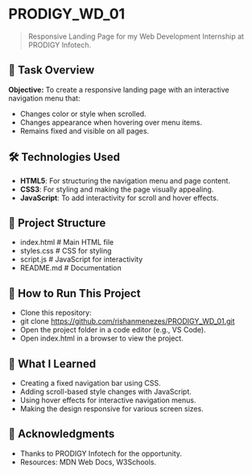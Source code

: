# PRODIGY_WD_01
> Responsive Landing Page for my Web Development Internship at PRODIGY Infotech.

## 🌟 Task Overview
**Objective:**
To create a responsive landing page with an interactive navigation menu that:
- Changes color or style when scrolled.
- Changes appearance when hovering over menu items.
- Remains fixed and visible on all pages.

## 🛠️ Technologies Used
- **HTML5**: For structuring the navigation menu and page content.  
- **CSS3**: For styling and making the page visually appealing.  
- **JavaScript**: To add interactivity for scroll and hover effects.  

## 📂 Project Structure
- index.html      # Main HTML file
- styles.css      # CSS for styling
- script.js       # JavaScript for interactivity
- README.md       # Documentation

## 🚀 How to Run This Project
- Clone this repository:
- git clone https://github.com/rishanmenezes/PRODIGY_WD_01.git
- Open the project folder in a code editor (e.g., VS Code).
- Open index.html in a browser to view the project.

## 📖 What I Learned
- Creating a fixed navigation bar using CSS.
- Adding scroll-based style changes with JavaScript.
- Using hover effects for interactive navigation menus.
- Making the design responsive for various screen sizes.

## 🤝 Acknowledgments
- Thanks to PRODIGY Infotech for the opportunity.
- Resources: MDN Web Docs, W3Schools.